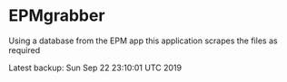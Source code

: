 # EPMgrabber
Using a database from the EPM app this application scrapes the files as required


Latest backup: Sun Sep 22 23:10:01 UTC 2019
